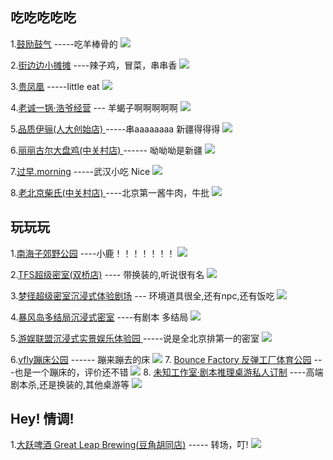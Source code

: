 ## **吃吃吃吃吃**

1.[鼓励鼓气](http://www.dianping.com/shop/)  -----吃羊棒骨的
![](https://qcloud.dpfile.com/pc/gzk39Hlo9ItZ97iCrAAhwCMjOF0KnC764yOn4VHOV-yROBY0eCgHe76uXOER_2DPjoJrvItByyS4HHaWdXyO_I7F0UeCRQYMHlogzbt7GHgNNiIYVnHvzugZCuBITtvjski7YaLlHpkrQUr5euoQrg.jpg)

2.[街边边小摊摊](http://www.dianping.com/shop/131633313)  ----辣子鸡，冒菜，串串香
![](https://qcloud.dpfile.com/pc/w_tFL20phbV95Kls0aWLaVwSDHoDDgMlYMNHEEcJ0rIBOc_zvaGuQwoWZTKPYxvz0scohmss9LtJWg-k-u7I4UHdS9p3h7-h2wfpsWVfxX8nY08TQIxe-DkxF3-YDtNHvJLBPMnbGaim65JmQfWVIQ.jpg)

3.[贵凤凰](http://www.dianping.com/shop/130752603)   -----little eat
![](https://qcloud.dpfile.com/pc/WV9dIgxOX9uhyKUNyT92fojbnScJ4CTGDrJ9lxj_XhY0nuLNxwbEnwTyO_EkKH3w0scohmss9LtJWg-k-u7I4UHdS9p3h7-h2wfpsWVfxX8nY08TQIxe-DkxF3-YDtNHvJLBPMnbGaim65JmQfWVIQ.jpg)

4.[老诚一锅·浩爷经营](http://www.dianping.com/shop/22006893)  --- 羊蝎子啊啊啊啊啊
![](https://qcloud.dpfile.com/pc/Rd7kwF8zWA5ymh6EWRAHH2B7PpWALPXj33UXMxxPx-BKoLK0EUv3isUhT-W-zYzZjoJrvItByyS4HHaWdXyO_I7F0UeCRQYMHlogzbt7GHgNNiIYVnHvzugZCuBITtvjski7YaLlHpkrQUr5euoQrg.jpg)

5.[品质伊骊(人大创始店)
](http://www.dianping.com/shop/582528)  -----串aaaaaaaa  新疆得得得
![](https://qcloud.dpfile.com/pc/wcfUxetxx124VAlWA3EXNawMnd4t1f4FWOISWtCg7Re-6zXt4WIIgT93Hq3sVh9P0scohmss9LtJWg-k-u7I4UHdS9p3h7-h2wfpsWVfxX8nY08TQIxe-DkxF3-YDtNHvJLBPMnbGaim65JmQfWVIQ.jpg)

6.[丽丽古尔大盘鸡(中关村店)
](http://www.dianping.com/shop/97676588)   ------  呦呦呦是新疆
![](https://qcloud.dpfile.com/pc/pGI86y8pHTuNVsWc26SiLqBvy5kCkJymGyixShJFv4zjnpEiRya4ElbQ49QbUlY30scohmss9LtJWg-k-u7I4UHdS9p3h7-h2wfpsWVfxX8nY08TQIxe-DkxF3-YDtNHvJLBPMnbGaim65JmQfWVIQ.jpg)

7.[过早.morning](http://www.dianping.com/shop/65313814) -----武汉小吃 Nice
![](https://qcloud.dpfile.com/pc/PchR-f3E2inuA_TZINEoUAoEkf6pq1wPOrAZo9ODVQR3FBJMSLaCv8bY782i7uhfjoJrvItByyS4HHaWdXyO_I7F0UeCRQYMHlogzbt7GHgNNiIYVnHvzugZCuBITtvjski7YaLlHpkrQUr5euoQrg.jpg)

8.[老北京柴氏(中关村店)
](https://www.dianping.com/shop/130509634)   ----北京第一酱牛肉，牛批
![](https://qcloud.dpfile.com/pc/oJ_rQ0kzfVsHhk6ycnmL6MgqRX5MILDZbGlK37uiuom0CPzCFYlW7l66nI5F3lvF0scohmss9LtJWg-k-u7I4UHdS9p3h7-h2wfpsWVfxX8nY08TQIxe-DkxF3-YDtNHvJLBPMnbGaim65JmQfWVIQ.jpg)



## 玩玩玩
1.[南海子郊野公园](http://www.dianping.com/shop/4286279)  ----小鹿！！！！！！！
![](https://qcloud.dpfile.com/pc/L5YaGmPwm4Gl06wQaz-EWn2ZVUYV061MXAYHqrrz47WWTqzeJilPSRAbL6Zqa-DvjoJrvItByyS4HHaWdXyO_I7F0UeCRQYMHlogzbt7GHgNNiIYVnHvzugZCuBITtvjski7YaLlHpkrQUr5euoQrg.jpg)

2.[TFS超级密室(双桥店)](http://www.dianping.com/shop/24359021)
----   带换装的,听说很有名
![](https://qcloud.dpfile.com/pc/Rgv38FOq-0ThnjP25_uVBT8LQwp1gaDQI83RviPnvzDA2133JmxyoJVxRUYtLPhXjoJrvItByyS4HHaWdXyO_I7F0UeCRQYMHlogzbt7GHgNNiIYVnHvzugZCuBITtvjski7YaLlHpkrQUr5euoQrg.jpg)

3.[梦径超级密室沉浸式体验剧场](http://www.dianping.com/shop/92479125)
--- 环境道具很全,还有npc,还有饭吃
![](https://qcloud.dpfile.com/pc/Vuu6kIR7RS2sIvGGwU7fD5EV838CozzGEeCPwfBMjkLGwydVKpxzam45BMGettzK0scohmss9LtJWg-k-u7I4UHdS9p3h7-h2wfpsWVfxX8nY08TQIxe-DkxF3-YDtNHvJLBPMnbGaim65JmQfWVIQ.jpg)

4.[暴风岛多结局沉浸式密室](http://www.dianping.com/shop/78972871) ----有剧本 多结局
![](https://qcloud.dpfile.com/pc/xnNJdplBV9IpyS_6dNpm_TO2LMybTEnPc-ulXZ_RS64lBq9puvyWwN7oukWr8wwxjoJrvItByyS4HHaWdXyO_I7F0UeCRQYMHlogzbt7GHgNNiIYVnHvzugZCuBITtvjski7YaLlHpkrQUr5euoQrg.jpg)

5.[游娱联盟沉浸式实景娱乐体验园
](http://www.dianping.com/shop/77231003) -----说是全北京排第一的密室
![](https://qcloud.dpfile.com/pc/goA8GPjOTyBx7DAcPFKu8bO_J139jdeufaZKrRcVzlELPJtbh_j3JRHoujrHxBzGjoJrvItByyS4HHaWdXyO_I7F0UeCRQYMHlogzbt7GHgNNiIYVnHvzugZCuBITtvjski7YaLlHpkrQUr5euoQrg.jpg)

6.[vfly蹦床公园](http://www.dianping.com/shop/92701495) ------ 蹦来蹦去的床
![](https://qcloud.dpfile.com/pc/p-pb0Eoeb0CwGakWy2c2bbdzps_4ElYJkRIz1SyDm8d9k5k9Y2rCSp9AelO8H-zo0scohmss9LtJWg-k-u7I4UHdS9p3h7-h2wfpsWVfxX8nY08TQIxe-DkxF3-YDtNHvJLBPMnbGaim65JmQfWVIQ.jpg)
7. [Bounce Factory 反弹工厂体育公园](http://www.dianping.com/shop/126573415) ---也是一个蹦床的，评价还不错
![](https://qcloud.dpfile.com/pc/02U8GaGm-U4aBYE6onNqe73IQ47qs7N059JFmzmalPzLPB9uBIPGcdWwpZpZIbkYjoJrvItByyS4HHaWdXyO_I7F0UeCRQYMHlogzbt7GHgNNiIYVnHvzugZCuBITtvjski7YaLlHpkrQUr5euoQrg.jpg)
8. [未知工作室·剧本推理桌游私人订制](http://www.dianping.com/shop/132926591) ----高端剧本杀,还是换装的,其他桌游等
![](https://qcloud.dpfile.com/pc/W-xP-fVOuj8hZ2tisoqDLLkQ9XbwknshoPGfSAuQ2aPIHJCLKeCD4EAWIeduQM0r0scohmss9LtJWg-k-u7I4UHdS9p3h7-h2wfpsWVfxX8nY08TQIxe-DkxF3-YDtNHvJLBPMnbGaim65JmQfWVIQ.jpg)

## Hey! 情调!
1.[大跃啤酒 Great Leap Brewing(豆角胡同店)](http://www.dianping.com/shop/4685626)   ----- 转场，叮!
![](https://qcloud.dpfile.com/pc/kpQdqcvVoZBo2yUkEaqtZe8BWBP8FMCPafUC26dhHb1Lo9x5UsuOIi-hAcqWSUqG0scohmss9LtJWg-k-u7I4UHdS9p3h7-h2wfpsWVfxX8nY08TQIxe-DkxF3-YDtNHvJLBPMnbGaim65JmQfWVIQ.jpg)





